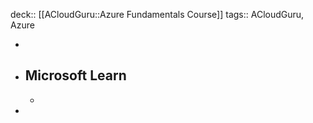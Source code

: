 deck:: [[ACloudGuru::Azure Fundamentals Course]]
tags:: ACloudGuru, Azure

-
- ## Microsoft Learn
	-
-
